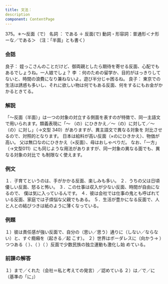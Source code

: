 ```yaml
---
title: 文法：
description
component: ContentPage
---
```



375。＊～反面（で）
名詞 ： である ＋ 反面(で)
動詞・形容詞：普通形＜ナ形ーな／である＞
（注：「半面」とも書く）
### 会話
良子： 姪っこさんのことだけど、御両親としたら期待を寄せる反面、心配でもあるでしょうね。一人娘でしょ？ 李 ：何のための留学か、目的がはっきりしてないと、時間の浪費になり兼ねないよ。遊び半分じゃ困るね。 良子： 東京での生活は誘惑も多いし、それに欲しい物は何でもある反面、何をするにもお金がかかるときてる。
### 解説
「～反面（半面）」は一つの対象の対立する側面を表すのが特徴で、同一主語文で用いられます。類義表現に「～
（の）にひきかえ／～（の）に対して／～（の）に対し」（→文型 340）がありますが、異主語文で異なる対象を 対比させるので、対照的となります。
日本は給料が高い反面（×のにひきかえ）、物価が高い。 父は無口なのにひきかえ（×反面）、母はおしゃべりだ。
なお、「一方」（→文型011）にも同じような用法がありますが、同一対象の異なる面でも、異なる対象の対比で も制限なく使えます。
### 例文
１．子育てというのは、手がかかる反面、楽しみも多い。
２．うちの父は日頃優しい反面、怒ると怖い。
３．この仕事は収入が少ない反面、時間が自由になるので、 僕は気に入っているんです。
４．彼は会社では仕事の鬼とも呼ばれている反面、家庭では子煩悩な父親でもある。
５．生活が豊かになる反面で、人と人との結びつきは紙のように薄くなっている。
### 例題
１）彼は責任感が強い反面で、自分の（思い／思う）通りに（しない／ならない）と、すぐ癇癪を（起きる／起
こす）。
２）世界はボーダレスに（向かう→ ）つつある（ ）、（ ）（ ）反面で少数民族の独立運動も激化し始 めている。
### 前課の解答
１）まで／くれた（会社＝私と考えての発言）／認めている
２）は／で／に（基準の「に」）
